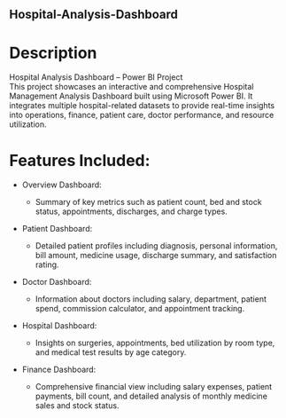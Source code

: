 ## Hospital-Analysis-Dashboard

# Description
Hospital Analysis Dashboard – Power BI Project  
This project showcases an interactive and comprehensive Hospital Management Analysis Dashboard built using Microsoft Power BI. It integrates multiple hospital-related datasets to provide real-time insights into operations, finance, patient care, doctor performance, and resource utilization.

# Features Included:
- Overview Dashboard:
    - Summary of key metrics such as patient count, bed and stock status, appointments, discharges, and charge types.
- Patient Dashboard:  
    - Detailed patient profiles including diagnosis, personal information, bill amount, medicine usage, discharge summary, and satisfaction rating.

- Doctor Dashboard:  
    - Information about doctors including salary, department, patient spend, commission calculator, and appointment tracking.

- Hospital Dashboard:  
    - Insights on surgeries, appointments, bed utilization by room type, and medical test results by age category.

- Finance Dashboard:  
    - Comprehensive financial view including salary expenses, patient payments, bill count, and detailed analysis of monthly medicine sales and stock status.

